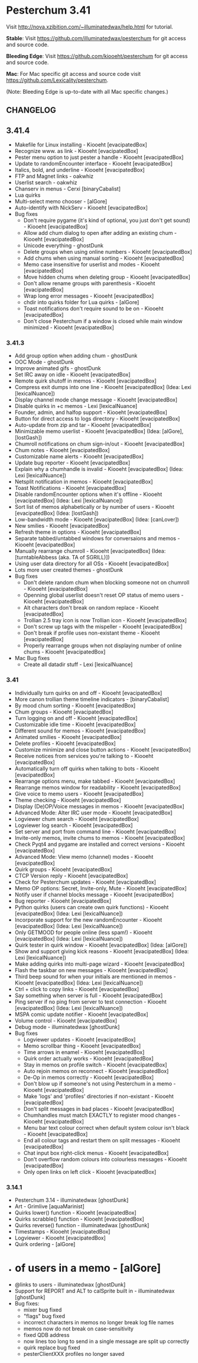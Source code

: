Pesterchum 3.41
===============

Visit http://nova.xzibition.com/~illuminatedwax/help.html for tutorial.

**Stable**: Visit https://github.com/illuminatedwax/pesterchum for git access and source code.

**Bleeding Edge**: Visit https://github.com/kiooeht/pesterchum for git access and source code.

**Mac**: For Mac specific git access and source code visit https://github.com/Lexicality/pesterchum.

(Note: Bleeding Edge is up-to-date with all Mac specific changes.)

CHANGELOG
---------
## 3.41.4
* Makefile for Linux installing - Kiooeht [evacipatedBox]
* Recognize www. as link - Kiooeht [evacipatedBox]
* Pester menu option to just pester a handle - Kiooeht [evacipatedBox]
* Update to randomEncounter interface - Kiooeht [evacipatedBox]
* Italics, bold, and underline - Kiooeht [evacipatedBox]
* FTP and Magnet links - oakwhiz
* Userlist search - oakwhiz
* Chanserv in menus - Cerxi [binaryCabalist]
* Lua quirks
* Multi-select memo chooser - [alGore]
* Auto-identify with NickServ - Kiooeht [evacipatedBox]
* Bug fixes
    * Don't require pygame (it's kind of optional, you just don't get sound) - Kiooeht [evacipatedBox]
    * Allow add chum dialog to open after adding an existing chum - Kiooeht [evacipatedBox]
    * Unicode everything - ghostDunk
    * Delete groups when using online numbers - Kiooeht [evacipatedBox]
    * Add chums when using manual sorting - Kiooeht [evacipatedBox]
    * Memo case insensitive for userlist and modes - Kiooeht [evacipatedBox]
    * Move hidden chums when deleting group - Kiooeht [evacipatedBox]
    * Don't allow rename groups with parenthesis - Kiooeht [evacipatedBox]
    * Wrap long error messages - Kiooeht [evacipatedBox]
    * chdir into quirks folder for Lua quirks - [alGore]
    * Toast notifications don't require sound to be on - Kiooeht [evacipatedBox]
    * Don't close Pesterchum if a window is closed while main window minimized - Kiooeht [evacipatedBox]


### 3.41.3
* Add group option when adding chum - ghostDunk
* OOC Mode - ghostDunk
* Improve animated gifs - ghostDunk
* Set IRC away on idle - Kiooeht [evacipatedBox]
* Remote quirk shutoff in memos - Kiooeht [evacipatedBox]
* Compress exit dumps into one line - Kiooeht [evacipatedBox] (Idea: Lexi [lexicalNuance])
* Display channel mode change message - Kiooeht [evacipatedBox]
* Disable quirks in +c memos - Lexi [lexicalNuance]
* Founder, admin, and halfop support - Kiooeht [evacipatedBox]
* Button for direct access to logs directory - Kiooeht [evacipatedBox]
* Auto-update from zip and tar - Kiooeht [evacipatedBox]
* Minimizable memo userlist - Kiooeht [evacipatedBox] (Idea: [alGore], [lostGash])
* Chumroll notifications on chum sign-in/out - Kiooeht [evacipatedBox]
* Chum notes - Kiooeht [evacipatedBox]
* Customizable name alerts - Kiooeht [evacipatedBox]
* Update bug reporter - Kiooeht [evacipatedBox]
* Explain why a chumhandle is invalid - Kiooeht [evacipatedBox] (Idea: Lexi [lexicalNuance])
* Netsplit notification in memos - Kiooeht [evacipatedBox]
* Toast Notifications - Kiooeht [evacipatedBox]
* Disable randomEncounter options when it's offline - Kiooeht [evacipatedBox] (Idea: Lexi [lexicalNuance])
* Sort list of memos alphabetically or by number of users - Kiooeht [evacipatedBox] (Idea: [lostGash])
* Low-bandwidth mode - Kiooeht [evacipatedBox] (Idea: [canLover])
* New smilies - Kiooeht [evacipatedBox]
* Refresh theme in options - Kiooeht [evacipatedBox]
* Separate tabbed/untabbed windows for conversaions and memos - Kiooeht [evacipatedBox]
* Manually rearrange chumroll - Kiooeht [evacipatedBox] (Idea: [turntableAbbess (aka. TA of SGRILL)])
* Using user data directory for all OSs - Kiooeht [evacipatedBox]
* Lots more user created themes - ghostDunk
* Bug fixes
    * Don't delete random chum when blocking someone not on chumroll - Kiooeht [evacipatedBox]
    * Openning global userlist doesn't reset OP status of memo users - Kiooeht [evacipatedBox]
    * Alt characters don't break on random replace - Kiooeht [evacipatedBox]
    * Trollian 2.5 tray icon is now Trollian icon - Kiooeht [evacipatedBox]
    * Don't screw up <c> tags with the mispeller - Kiooeht [evacipatedBox]
    * Don't break if profile uses non-existant theme - Kiooeht [evacipatedBox]
    * Properly rearrange groups when not displaying number of online chums - Kiooeht [evacipatedBox]
* Mac Bug fixes
    * Create all datadir stuff - Lexi [lexicalNuance]

### 3.41
* Individually turn quirks on and off - Kiooeht [evacipatedBox]
* More canon trollian theme timeline indicators - [binaryCabalist]
* By mood chum sorting - Kiooeht [evacipatedBox]
* Chum groups - Kiooeht [evacipatedBox]
* Turn logging on and off - Kiooeht [evacipatedBox]
* Customizable idle time - Kiooeht [evacipatedBox]
* Different sound for memos - Kiooeht [evacipatedBox]
* Animated smilies - Kiooeht [evacipatedBox]
* Delete profiles - Kiooeht [evacipatedBox]
* Customize minimize and close button actions - Kiooeht [evacipatedBox]
* Receive notices from services you're talking to - Kiooeht [evacipatedBox]
* Automatically turn off quirks when talking to bots - Kiooeht [evacipatedBox]
* Rearrange options menu, make tabbed - Kiooeht [evacipatedBox]
* Rearrange memos window for readability - Kiooeht [evacipatedBox]
* Give voice to memo users - Kiooeht [evacipatedBox]
* Theme checking - Kiooeht [evacipatedBox]
* Display (De)OP/Voice messages in memos - Kiooeht [evacipatedBox]
* Advanced Mode: Alter IRC user mode - Kiooeht [evacipatedBox]
* Logviewer chum search - Kiooeht [evacipatedBox]
* Logviewer log search - Kiooeht [evacipatedBox]
* Set server and port from command line - Kiooeht [evacipatedBox]
* Invite-only memos, invite chums to memos - Kiooeht [evacipatedBox]
* Check Pyqt4 and pygame are installed and correct versions - Kiooeht [evacipatedBox]
* Advanced Mode: View memo (channel) modes - Kiooeht [evacipatedBox]
* Quirk groups - Kiooeht [evacipatedBox]
* CTCP Version reply - Kiooeht [evacipatedBox]
* Check for Pesterchum updates - Kiooeht [evacipatedBox]
* Memo OP options: Secret, Invite-only, Mute - Kiooeht [evacipatedBox]
* Notify user if channel blocks message - Kiooeht [evacipatedBox]
* Bug reporter - Kiooeht [evacipatedBox]
* Python quirks (users can create own quirk functions) - Kiooeht [evacipatedBox] (Idea: Lexi [lexicalNuance])
* Incorporate support for the new randomEncounter - Kiooeht [evacipatedBox] (Idea: Lexi [lexicalNuance])
* Only GETMOOD for people online (less spam!) - Kiooeht [evacipatedBox] (Idea: Lexi [lexicalNuance])
* Quirk tester in quirk window - Kiooeht [evacipatedBox] (Idea: [alGore])
* Show and support giving kick reasons - Kiooeht [evacipatedBox] (Idea: Lexi [lexicalNuance])
* Make adding quirks into multi-page wizard - Kiooeht [evacipatedBox]
* Flash the taskbar on new messages - Kiooeht [evacipatedBox]
* Third beep sound for when your initials are mentioned in memos - Kiooeht [evacipatedBox] (Idea: Lexi [lexicalNuance])
* Ctrl + click to copy links - Kiooeht [evacipatedBox]
* Say something when server is full - Kiooeht [evacipatedBox]
* Ping server if no ping from server to test connection - Kiooeht [evacipatedBox] (Idea: Lexi [lexicalNuance])
* MSPA comic update notifier - Kiooeht [evacipatedBox]
* Volume control - Kiooeht [evacipatedBox]
* Debug mode - illuminatedwax [ghostDunk]
* Bug fixes
    * Logviewer updates - Kiooeht [evacipatedBox]
    * Memo scrollbar thing - Kiooeht [evacipatedBox]
    * Time arrows in enamel - Kiooeht [evacipatedBox]
    * Quirk order actually works - Kiooeht [evacipatedBox]
    * Stay in memos on profile switch - Kiooeht [evacipatedBox]
    * Auto rejoin memos on reconnect - Kiooeht [evacipatedBox]
    * De-Op in memos correctly - Kiooeht [evacipatedBox]
    * Don't blow up if someone's not using Pesterchum in a memo - Kiooeht [evacipatedBox]
    * Make 'logs' and 'profiles' directories if non-existant - Kiooeht [evacipatedBox]
    * Don't split messages in bad places - Kiooeht [evacipatedBox]
    * Chumhandles must match EXACTLY to register mood changes - Kiooeht [evacipatedBox]
    * Menu bar text colour correct when default system colour isn't black - Kiooeht [evacipatedBox]
    * End all colour tags and restart them on split messages - Kiooeht [evacipatedBox]
    * Chat input box right-click menus - Kiooeht [evacipatedBox]
    * Don't overflow random colours into colourless messages - Kiooeht [evacipatedBox]
    * Only open links on left click - Kiooeht [evacipatedBox]

### 3.14.1
* Pesterchum 3.14 - illuminatedwax [ghostDunk]
* Art - Grimlive [aquaMarinist]
* Quirks lower() function - Kiooeht [evacipatedBox]
* Quirks scrabble() function - Kiooeht [evacipatedBox]
* Quirks reverse() function - illuminatedwax [ghostDunk]
* Timestamps - Kiooeht [evacipatedBox]
* Logviewer - Kiooeht [evacipatedBox]
* Quirk ordering - [alGore]
* # of users in a memo - [alGore]
* @links to users - illuminatedwax [ghostDunk]
* Support for REPORT and ALT to calSprite built in - illuminatedwax [ghostDunk]
* Bug fixes:
    * mixer bug fixed
    * "flags" bug fixed
    * incorrect characters in memos no longer break log file names
    * memos now do not break on case-sensitivity
    * fixed QDB address
    * now lines too long to send in a single message are split up correctly
    * quirk replace bug fixed
    * pesterClientXXX profiles no longer saved
